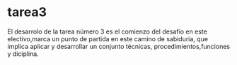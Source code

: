 # tarea3
El desarrolo de la tarea número 3 es el comienzo del desafío en este electivo,marca un punto de partida en este camino de sabiduria, que implica aplicar y desarrollar un conjunto técnicas, procedimientos,funciones y diciplina.
